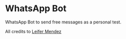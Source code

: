 # WhatsApp Bot

WhatsApp Bot to send free messages as a personal test.

All credits to [Leifer Mendez](https://www.youtube.com/watch?v=u3YbNYAalDc&t=2360s&ab_channel=LeiferMendez)
